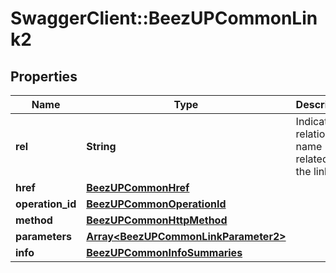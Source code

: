 # SwaggerClient::BeezUPCommonLink2

## Properties
Name | Type | Description | Notes
------------ | ------------- | ------------- | -------------
**rel** | **String** | Indicate the relation name related to the link | 
**href** | [**BeezUPCommonHref**](BeezUPCommonHref.md) |  | [optional] 
**operation_id** | [**BeezUPCommonOperationId**](BeezUPCommonOperationId.md) |  | [optional] 
**method** | [**BeezUPCommonHttpMethod**](BeezUPCommonHttpMethod.md) |  | [optional] 
**parameters** | [**Array&lt;BeezUPCommonLinkParameter2&gt;**](BeezUPCommonLinkParameter2.md) |  | [optional] 
**info** | [**BeezUPCommonInfoSummaries**](BeezUPCommonInfoSummaries.md) |  | [optional] 


